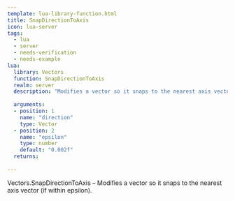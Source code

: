 ```yaml
---
template: lua-library-function.html
title: SnapDirectionToAxis
icon: lua-server
tags:
  - lua
  - server
  - needs-verification
  - needs-example
lua:
  library: Vectors
  function: SnapDirectionToAxis
  realm: server
  description: "Modifies a vector so it snaps to the nearest axis vector (if within epsilon)."
  
  arguments:
  - position: 1
    name: "direction"
    type: Vector
  - position: 2
    name: "epsilon"
    type: number
    default: "0.002f"
  returns:
    
---
```


<div class="lua__search__keywords">
Vectors.SnapDirectionToAxis &#x2013; Modifies a vector so it snaps to the nearest axis vector (if within epsilon).
</div>
